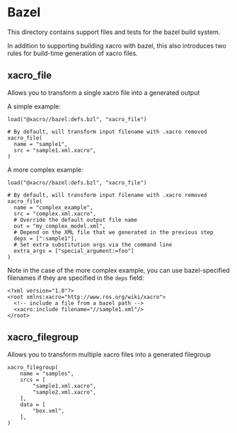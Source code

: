 # Bazel

This directory contains support files and tests for the bazel build system.

In addition to supporting building xacro with bazel, this also introduces two rules for build-time generation of xacro files.

## xacro_file

Allows you to transform a single xacro file into a generated output

A simple example:

```
load("@xacro//bazel:defs.bzl", "xacro_file")

# By default, will transform input filename with .xacro removed
xacro_file(
  name = "sample1",
  src = "sample1.xml.xacro",
)
```

A more complex example:

```
load("@xacro//bazel:defs.bzl", "xacro_file")

# By default, will transform input filename with .xacro removed
xacro_file(
  name = "complex_example",
  src = "complex.xml.xacro",
  # Override the default output file name
  out = "my_complex_model.xml",
  # Depend on the XML file that we generated in the previous step
  deps = [":sample1"],
  # Set extra substitution args via the command line
  extra_args = ["special_argument:=foo"]
)
```

Note in the case of the more complex example, you can use bazel-specified filenames if they are specified in the `deps` field:

```
<?xml version="1.0"?>
<root xmlns:xacro="http://www.ros.org/wiki/xacro">
  <!-- include a file from a bazel path -->
  <xacro:include filename="//sample1.xml"/>
</root>
```

## xacro_filegroup

Allows you to transform multiple xacro files into a generated filegroup

```
xacro_filegroup(
    name = "samples",
    srcs = [
        "sample1.xml.xacro",
        "sample2.xml.xacro",
    ],
    data = [
        "box.xml",
    ],
)
```
